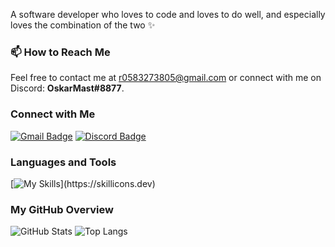 
A software developer who loves to code and loves to do well, and especially loves the combination of the two ✨


### 📫 How to Reach Me
Feel free to contact me at [r0583273805@gmail.com](mailto:r0583273805@gmail.com) or connect with me on Discord: **OskarMast#8877**.

### Connect with Me
[![Gmail Badge](https://img.shields.io/badge/-r0583273805@gmail.com-D14836?style=flat&logo=Gmail&logoColor=white)](mailto:r0583273805@gmail.com)
[![Discord Badge](https://img.shields.io/badge/-OskarMast%238877-7289DA?style=flat&logo=discord&logoColor=white)](https://discord.com/)

### Languages and Tools
[![My Skills](https://skillicons.dev/icons?i=js,html,css,java,nodejs,gcp,react,git,docker,angular,c,cs,cpp,css,dotnet,eclipse,github,html,materialui,mongodb,pycharm,py,visualstudio,vscode,)](https://skillicons.dev)

### My GitHub Overview
![GitHub Stats](https://github-readme-stats.vercel.app/api?username=rachelyWinter&show_icons=true&theme=radical)
![Top Langs](https://github-readme-stats.vercel.app/api/top-langs/?username=rachelyWinter&layout=compact&theme=radical)

